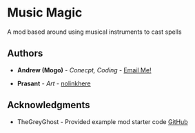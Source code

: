 # Music Magic

A mod based around using musical instruments to cast spells

## Authors

* **Andrew (Mogo)** - *Conecpt, Coding* - [Email Me!](mailto:jimappleseed2@gmail.com)

* **Prasant** - *Art* - [nolinkhere](www.google.com)

## Acknowledgments

* TheGreyGhost - Provided example mod starter code [GitHub](https://github.com/TheGreyGhost)
